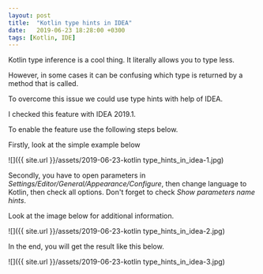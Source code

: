 ```yaml
---
layout: post
title:  "Kotlin type hints in IDEA"
date:   2019-06-23 18:28:00 +0300
tags: [Kotlin, IDE]
---
```


Kotlin type inference is a cool thing. It literally allows you to type less. 

However, in some cases it can be confusing which type is returned by a method that is called.

To overcome this issue we could use type hints with help of IDEA. 

I checked this feature with IDEA 2019.1. 

To enable the feature use the following steps below.

Firstly, look at the simple example below

![]({{ site.url }}/assets/2019-06-23-kotlin type_hints_in_idea-1.jpg)

Secondly, you have to open parameters in *Settings/Editor/General/Appearance/Configure*, then change language to Kotlin, then check all options. Don't forget to check *Show parameters name hints*. 

Look at the image below for additional information.

![]({{ site.url }}/assets/2019-06-23-kotlin type_hints_in_idea-2.jpg)

In the end, you will get the result like this below.

![]({{ site.url }}/assets/2019-06-23-kotlin type_hints_in_idea-3.jpg)
